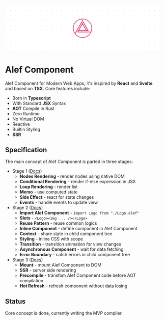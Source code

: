 ![Alef Component](./assets/banner.svg)

# Alef Component

Alef Component for Modern Web Apps, it's inspired by **React** and **Svelte** and based on **TSX**. Core features include:

- Born in **Typescript**
- With Standard **JSX** Syntax
- **AOT** Compile in Rust
- Zero Runtime
- No Virtual DOM
- Reactive
- Builtin Styling
- **SSR**

## Specification

The main concept of Alef Component is parted in three stages:

- Stage 1 ([Docs](https://github.com/alephjs/alef-component-draft/issues/3))
  - **Nodes Rendering** - render nodes using native DOM
  - **Conditional Rendering** - render if-else expression in JSX
  - **Loop Rendering** - render list
  - **Memo** - use computed state
  - **Side Effect** - react for state changes
  - **Events** - handle events to update view
- Stage 2 ([Docs](https://github.com/alephjs/alef-component-draft/issues/4))
  - **Import Alef Component** - `import Logo from "./Logo.alef"`
  - **Slots** - `<Logo><img ... /></Logo>`
  - **Reuse Pattern** - reuse common logics
  - **Inline Component** - define component in Alef Component
  - **Context** - share state in child component tree
  - **Styling** - inline CSS with scope
  - **Transition** - transition animation for view changes
  - **Asynchronous Component** - wait for data fetching
  - **Error Boundary** - catch errors in child component tree
- Stage 3 ([Docs](https://github.com/alephjs/alef-component-draft/issues/5))
  - **Mount** - mount Alef Component to DOM
  - **SSR** - server side rendering
  - **Precompile** - transfom Alef Component code before AOT compilation
  - **Hot Refresh** - refresh component without data losing

## Status

Core concept is done, currently writing the MVP compiler.
